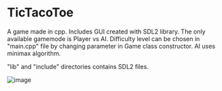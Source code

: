 # TicTacoToe
A game made in cpp. Includes GUI created with SDL2 library. The only available gamemode is Player vs AI. Difficulty level
can be chosen in "main.cpp" file by changing parameter in Game class constructor. AI uses minimax algorithm.

"lib" and "include" directories contains SDL2 files.

![image](https://user-images.githubusercontent.com/103069797/197519748-9c392816-0716-4f92-ba89-89ab6f129915.png)
